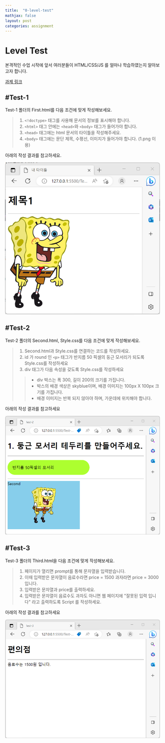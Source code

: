 ```yaml
---
title:  "0-level-test"
mathjax: false
layout: post
categories: assignment
---
```


# Level Test

본격적인 수업 시작에 앞서 여러분들이 HTML/CSS/JS 를 얼마나 학습하였는지 알아보고자 합니다.

[과제 링크](https://classroom.github.com/a/eWd72yXo "과제 링크")

## #Test-1

Test-1 폴더의 First.html를 다음 조건에 맞게 작성해보세요.

> 1. `<!doctype>` 태그를 사용해 문서의 정보를 표시해야 합니다.
> 2. `<html>` 태그 안에는 `<head>`와 `<body>` 태그가 들어가야 합니다.
> 3. `<head>` 태그에는 html 문서의 타이틀을 작성해주세요.
> 4. `<body>` 태그에는 문단 제목, 수평선, 이미지가 들어가야 합니다. (1.png 이용)

아래의 작성 결과를 참고하세요.

![ex_screenshot1](../src/img/fin_test1.png)


## #Test-2
Test-2 폴더의 Second.html, Style.css를 다음 조건에 맞게 작성해보세요.
> 1. Second.html과 Style.css를 연결하는 코드를 작성하세요.
> 2. id 가 round 인 `<p>` 태그가 반지름 50 픽셀의 둥근 모서리가 되도록 Style.css를 작성하세요
> 3. div 태그가 다음 속성을 갖도록 Style.css를 작성하세요
>>* div 박스는 폭 300, 길이 200의 크기를 가집니다.
>> * 박스의 배경 색상은 skyblue이며, 배경 이미지는 100px X 100px 크기를 가집니다.
>> * 배경 이미지는 반복 되지 않아야 하며, 가운데에 위치해야 합니다.


아래의 작성 결과를 참고하세요

![ex_screenshot2](../src/img/fin_test2.png)


## #Test-3
Test-3 폴더의 Third.html을 다음 조건에 맞게 작성해보세요.
> 1. 페이지가 열리면 prompt를 통해 문자열을 입력받습니다.
> 2. 이때 입력받은 문자열이 음료수라면 price = 1500 과자라면 price = 3000 입니다.
> 3. 입력받은 문자열과 price를 출력하세요.
> 4. 입력받은 문자열이 음료수도 과자도 아니면 웹 페이지에 "잘못된 입력 입니다" 라고 출력하도록 Script 를 작성하세요. 

아래의 작성 결과를 참고하세요 

![ex_screenshot3](../src/img/fin_test3.png)